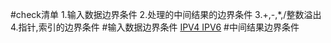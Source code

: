 #check清单
1.输入数据边界条件
2.处理的中间结果的边界条件
3.+,-,*,/整数溢出
4.指针,索引的边界条件
#输入数据边界条件
[IPV4 IPV6](https://www.nowcoder.com/practice/55fb3c68d08d46119f76ae2df7566880)
#中间结果边界条件
[](https://www.nowcoder.com/practice/28eb3175488f4434a4a6207f6f484f47)
